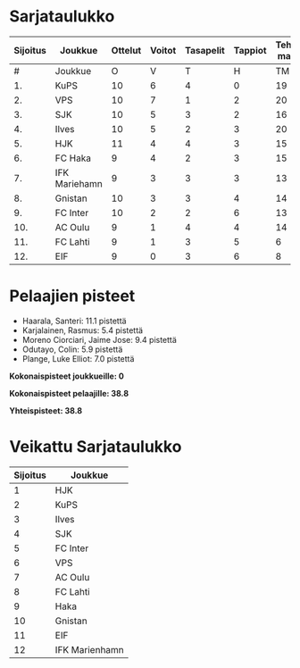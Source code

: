 # Sarjataulukko
| Sijoitus | Joukkue | Ottelut | Voitot | Tasapelit | Tappiot | Tehdyt maalit | Päästetyt maalit | Maaliero | Syötöt |
|----------|---------|---------|--------|-----------|---------|----------------|-------------------|----------|-------|
|# | Joukkue | O | V | T | H | TM | PM | ME | S | L | L% | R | KK | PK | PA | P|
|1. | KuPS | 10 | 6 | 4 | 0 | 19 | 9 | 10 | 10 | 95 | 20,00 | 104 | 16 | 1 | 12 | 22|
|2. | VPS | 10 | 7 | 1 | 2 | 20 | 13 | 7 | 14 | 127 | 15,75 | 124 | 22 | 0 | 19 | 22|
|3. | SJK | 10 | 5 | 3 | 2 | 16 | 11 | 5 | 11 | 109 | 14,68 | 125 | 25 | 0 | 17 | 18|
|4. | Ilves | 10 | 5 | 2 | 3 | 20 | 12 | 8 | 17 | 132 | 15,15 | 118 | 29 | 3 | 15 | 17|
|5. | HJK | 11 | 4 | 4 | 3 | 15 | 12 | 3 | 13 | 145 | 10,34 | 114 | 19 | 1 | 16 | 16|
|6. | FC Haka | 9 | 4 | 2 | 3 | 15 | 16 | -1 | 14 | 81 | 18,52 | 104 | 24 | 1 | 18 | 14|
|7. | IFK Mariehamn | 9 | 3 | 3 | 3 | 13 | 13 | 0 | 5 | 63 | 20,63 | 105 | 29 | 2 | 12 | 12|
|8. | Gnistan | 10 | 3 | 3 | 4 | 14 | 16 | -2 | 8 | 81 | 17,28 | 121 | 37 | 1 | 11 | 12|
|9. | FC Inter | 10 | 2 | 2 | 6 | 13 | 21 | -8 | 10 | 100 | 13,00 | 110 | 26 | 1 | 16 | 8|
|10. | AC Oulu | 9 | 1 | 4 | 4 | 14 | 17 | -3 | 11 | 81 | 17,28 | 128 | 26 | 0 | 11 | 7|
|11. | FC Lahti | 9 | 1 | 3 | 5 | 6 | 16 | -10 | 2 | 71 | 8,45 | 88 | 18 | 1 | 15 | 6|
|12. | EIF | 9 | 0 | 3 | 6 | 8 | 17 | -9 | 5 | 64 | 12,50 | 102 | 33 | 2 | 9 | 3|

# Pelaajien pisteet
* Haarala, Santeri: 11.1 pistettä
* Karjalainen, Rasmus: 5.4 pistettä
* Moreno Ciorciari, Jaime Jose: 9.4 pistettä
* Odutayo, Colin: 5.9 pistettä
* Plange, Luke Elliot: 7.0 pistettä

**Kokonaispisteet joukkueille: 0**

**Kokonaispisteet pelaajille: 38.8**

**Yhteispisteet: 38.8**

# Veikattu Sarjataulukko
| Sijoitus | Joukkue |
|----------|---------|
| 1 | HJK |
| 2 | KuPS |
| 3 | Ilves |
| 4 | SJK |
| 5 | FC Inter |
| 6 | VPS |
| 7 | AC Oulu |
| 8 | FC Lahti |
| 9 | Haka |
| 10 | Gnistan |
| 11 | EIF |
| 12 | IFK Marienhamn |
